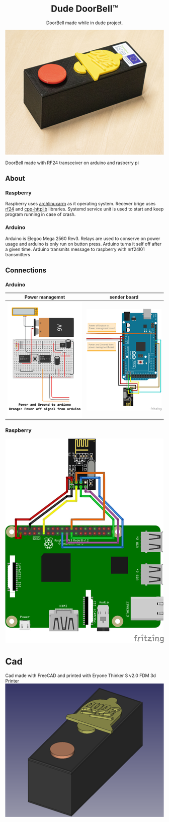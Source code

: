 <h1 align="center">Dude DoorBell™</h1>
<p align="center">DoorBell made while in dude project.</p>
<p  align="center">
  <img src="https://github.com/LeadSeason/Dude-DoorBell/raw/main/assets/images/DoorBell-img01.jpg">
</p>

DoorBell made with RF24 transceiver on arduino and rasberry pi



## About
### Raspberry
Raspberry uses [archlinuxarm](https://archlinuxarm.org) as it operating system.  Recever brige uses [rf24](https://aur.archlinux.org/packages/rf24) and  [cpp-httplib](https://aur.archlinux.org/packages/cpp-httplib) libraries.  Systemd service unit is used to start and keep program running in case of crash.

### Arduino
Arduino is Elegoo Mega 2560 Rev3.  Relays are used to conserve on power usage and arduino is only run on button press.  Arduino turns it self off after a given time.  Arduino transmits message to raspberry with nrf24l01 transmitters 

## Connections
### Arduino

Power managemnt             |  sender board
:-------------------------:|:-------------------------:
![](./assets/images/Power-Supply-managment.png)  |  ![](./assets/images/Arduino-sender.png)

### Raspberry

![](./assets/images/Raspberry-connections.png)
# Cad
Cad made with FreeCAD and printed with Eryone Thinker S v2.0 FDM 3d Printer
![](./assets/images/cad.png)
